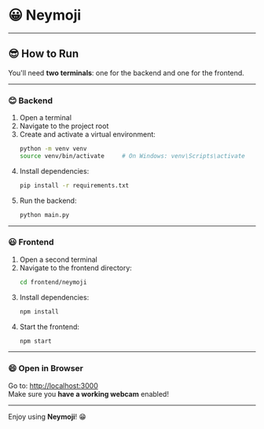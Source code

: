# 😀 Neymoji

---

## 😎 How to Run

You'll need **two terminals**: one for the backend and one for the frontend.

---

### 😊 Backend

1. Open a terminal  
2. Navigate to the project root  
3. Create and activate a virtual environment:
   ```bash
   python -m venv venv
   source venv/bin/activate     # On Windows: venv\Scripts\activate
   ```
4. Install dependencies:
   ```bash
   pip install -r requirements.txt
   ```
5. Run the backend:
   ```bash
   python main.py
   ```

---

### 😃 Frontend

1. Open a second terminal  
2. Navigate to the frontend directory:
   ```bash
   cd frontend/neymoji
   ```
3. Install dependencies:
   ```bash
   npm install
   ```
4. Start the frontend:
   ```bash
   npm start
   ```

---

### 😄 Open in Browser

Go to: [http://localhost:3000](http://localhost:3000)  
Make sure you **have a working webcam** enabled!

---

Enjoy using **Neymoji**! 😁

